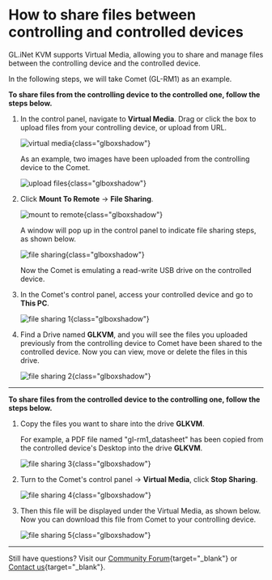 # How to share files between controlling and controlled devices

GL.iNet KVM supports Virtual Media, allowing you to share and manage files between the controlling device and the controlled device.

In the following steps, we will take Comet (GL-RM1) as an example. 

**To share files from the controlling device to the controlled one, follow the steps below.**

1. In the control panel, navigate to **Virtual Media**. Drag or click the box to upload files from your controlling device, or upload from URL. 

    ![virtual media](https://static.gl-inet.com/docs/kvm/user_guide/gl-rm1/ui-screenshot-no-fw/virtual_media.png){class="glboxshadow"}

    As an example, two images have been uploaded from the controlling device to the Comet.

    ![upload files](https://static.gl-inet.com/docs/kvm/user_guide/gl-rm1/ui-screenshot-no-fw/virtual_media_upload.png){class="glboxshadow"}

2. Click **Mount To Remote** -> **File Sharing**. 

    ![mount to remote](https://static.gl-inet.com/docs/kvm/user_guide/gl-rm1/mount_to_remote.jpg){class="glboxshadow"}

    A window will pop up in the control panel to indicate file sharing steps, as shown below.
    
    ![file sharing](https://static.gl-inet.com/docs/kvm/user_guide/gl-rm1/ui-screenshot-no-fw/file_sharing.png){class="glboxshadow"}

    Now the Comet is emulating a read-write USB drive on the controlled device.

3. In the Comet's control panel, access your controlled device and go to **This PC**. 

    ![file sharing 1](https://static.gl-inet.com/docs/kvm/user_guide/gl-rm1/ui-screenshot-no-fw/file_sharing_1.png){class="glboxshadow"}

4. Find a Drive named **GLKVM**, and you will see the files you uploaded previously from the controlling device to Comet have been shared to the controlled device. Now you can view, move or delete the files in this drive.

    ![file sharing 2](https://static.gl-inet.com/docs/kvm/user_guide/gl-rm1/ui-screenshot-no-fw/file_sharing_2.png){class="glboxshadow"}

---

**To share files from the controlled device to the controlling one, follow the steps below.**

1. Copy the files you want to share into the drive **GLKVM**. 

    For example, a PDF file named "gl-rm1_datasheet" has been copied from the controlled device's Desktop into the drive **GLKVM**. 

    ![file sharing 3](https://static.gl-inet.com/docs/kvm/user_guide/gl-rm1/ui-screenshot-no-fw/file_sharing_3.png){class="glboxshadow"}
    
2. Turn to the Comet's control panel -> **Virtual Media**, click **Stop Sharing**.

    ![file sharing 4](https://static.gl-inet.com/docs/kvm/user_guide/gl-rm1/ui-screenshot-no-fw/file_sharing_4.png){class="glboxshadow"}
    
3. Then this file will be displayed under the Virtual Media, as shown below. Now you can download this file from Comet to your controlling device.

    ![file sharing 5](https://static.gl-inet.com/docs/kvm/user_guide/gl-rm1/ui-screenshot-no-fw/file_sharing_5.png){class="glboxshadow"}

---

Still have questions? Visit our [Community Forum](https://forum.gl-inet.com){target="_blank"} or [Contact us](https://www.gl-inet.com/contacts/){target="_blank"}.